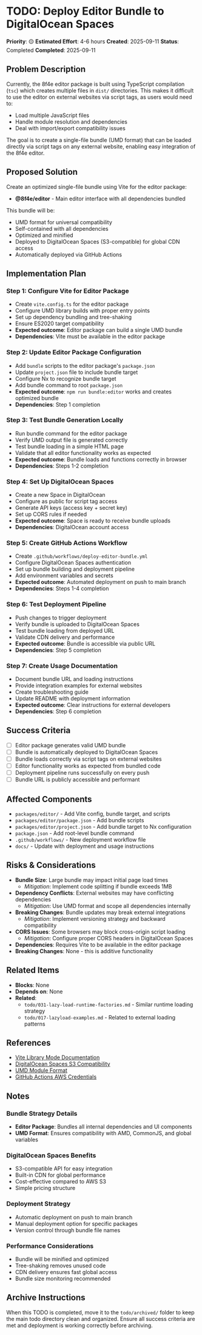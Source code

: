 # TODO: Deploy Editor Bundle to DigitalOcean Spaces

**Priority**: 🟡
**Estimated Effort**: 4-6 hours
**Created**: 2025-09-11
**Status**: Completed
**Completed**: 2025-09-11

## Problem Description

Currently, the 8f4e editor package is built using TypeScript compilation (`tsc`) which creates multiple files in `dist/` directories. This makes it difficult to use the editor on external websites via script tags, as users would need to:
- Load multiple JavaScript files
- Handle module resolution and dependencies
- Deal with import/export compatibility issues

The goal is to create a single-file bundle (UMD format) that can be loaded directly via script tags on any external website, enabling easy integration of the 8f4e editor.

## Proposed Solution

Create an optimized single-file bundle using Vite for the editor package:
- **@8f4e/editor** - Main editor interface with all dependencies bundled

This bundle will be:
- UMD format for universal compatibility
- Self-contained with all dependencies
- Optimized and minified
- Deployed to DigitalOcean Spaces (S3-compatible) for global CDN access
- Automatically deployed via GitHub Actions

## Implementation Plan

### Step 1: Configure Vite for Editor Package
- Create `vite.config.ts` for the editor package
- Configure UMD library builds with proper entry points
- Set up dependency bundling and tree-shaking
- Ensure ES2020 target compatibility
- **Expected outcome**: Editor package can build a single UMD bundle
- **Dependencies**: Vite must be available in the editor package

### Step 2: Update Editor Package Configuration
- Add `bundle` scripts to the editor package's `package.json`
- Update `project.json` file to include bundle target
- Configure Nx to recognize bundle target
- Add bundle command to root `package.json`
- **Expected outcome**: `npm run bundle:editor` works and creates optimized bundle
- **Dependencies**: Step 1 completion

### Step 3: Test Bundle Generation Locally
- Run bundle command for the editor package
- Verify UMD output file is generated correctly
- Test bundle loading in a simple HTML page
- Validate that all editor functionality works as expected
- **Expected outcome**: Bundle loads and functions correctly in browser
- **Dependencies**: Steps 1-2 completion

### Step 4: Set Up DigitalOcean Spaces
- Create a new Space in DigitalOcean
- Configure as public for script tag access
- Generate API keys (access key + secret key)
- Set up CORS rules if needed
- **Expected outcome**: Space is ready to receive bundle uploads
- **Dependencies**: DigitalOcean account access

### Step 5: Create GitHub Actions Workflow
- Create `.github/workflows/deploy-editor-bundle.yml`
- Configure DigitalOcean Spaces authentication
- Set up bundle building and deployment pipeline
- Add environment variables and secrets
- **Expected outcome**: Automated deployment on push to main branch
- **Dependencies**: Steps 1-4 completion

### Step 6: Test Deployment Pipeline
- Push changes to trigger deployment
- Verify bundle is uploaded to DigitalOcean Spaces
- Test bundle loading from deployed URL
- Validate CDN delivery and performance
- **Expected outcome**: Bundle is accessible via public URL
- **Dependencies**: Step 5 completion

### Step 7: Create Usage Documentation
- Document bundle URL and loading instructions
- Provide integration examples for external websites
- Create troubleshooting guide
- Update README with deployment information
- **Expected outcome**: Clear instructions for external developers
- **Dependencies**: Step 6 completion

## Success Criteria

- [ ] Editor package generates valid UMD bundle
- [ ] Bundle is automatically deployed to DigitalOcean Spaces
- [ ] Bundle loads correctly via script tags on external websites
- [ ] Editor functionality works as expected from bundled code
- [ ] Deployment pipeline runs successfully on every push
- [ ] Bundle URL is publicly accessible and performant

## Affected Components

- `packages/editor/` - Add Vite config, bundle target, and scripts
- `packages/editor/package.json` - Add bundle scripts
- `packages/editor/project.json` - Add bundle target to Nx configuration
- `package.json` - Add root-level bundle command
- `.github/workflows/` - New deployment workflow file
- `docs/` - Update with deployment and usage instructions

## Risks & Considerations

- **Bundle Size**: Large bundle may impact initial page load times
  - *Mitigation*: Implement code splitting if bundle exceeds 1MB
- **Dependency Conflicts**: External websites may have conflicting dependencies
  - *Mitigation*: Use UMD format and scope all dependencies internally
- **Breaking Changes**: Bundle updates may break external integrations
  - *Mitigation*: Implement versioning strategy and backward compatibility
- **CORS Issues**: Some browsers may block cross-origin script loading
  - *Mitigation*: Configure proper CORS headers in DigitalOcean Spaces
- **Dependencies**: Requires Vite to be available in the editor package
- **Breaking Changes**: None - this is additive functionality

## Related Items

- **Blocks**: None
- **Depends on**: None
- **Related**: 
  - `todo/031-lazy-load-runtime-factories.md` - Similar runtime loading strategy
  - `todo/017-lazyload-examples.md` - Related to external loading patterns

## References

- [Vite Library Mode Documentation](https://vitejs.dev/guide/build.html#library-mode)
- [DigitalOcean Spaces S3 Compatibility](https://docs.digitalocean.com/products/spaces/references/s3-compatibility/)
- [UMD Module Format](https://github.com/umdjs/umd)
- [GitHub Actions AWS Credentials](https://github.com/aws-actions/configure-aws-credentials)

## Notes

### Bundle Strategy Details
- **Editor Package**: Bundles all internal dependencies and UI components
- **UMD Format**: Ensures compatibility with AMD, CommonJS, and global variables

### DigitalOcean Spaces Benefits
- S3-compatible API for easy integration
- Built-in CDN for global performance
- Cost-effective compared to AWS S3
- Simple pricing structure

### Deployment Strategy
- Automatic deployment on push to main branch
- Manual deployment option for specific packages
- Version control through bundle file names

### Performance Considerations
- Bundle will be minified and optimized
- Tree-shaking removes unused code
- CDN delivery ensures fast global access
- Bundle size monitoring recommended

## Archive Instructions

When this TODO is completed, move it to the `todo/archived/` folder to keep the main todo directory clean and organized. Ensure all success criteria are met and deployment is working correctly before archiving. 